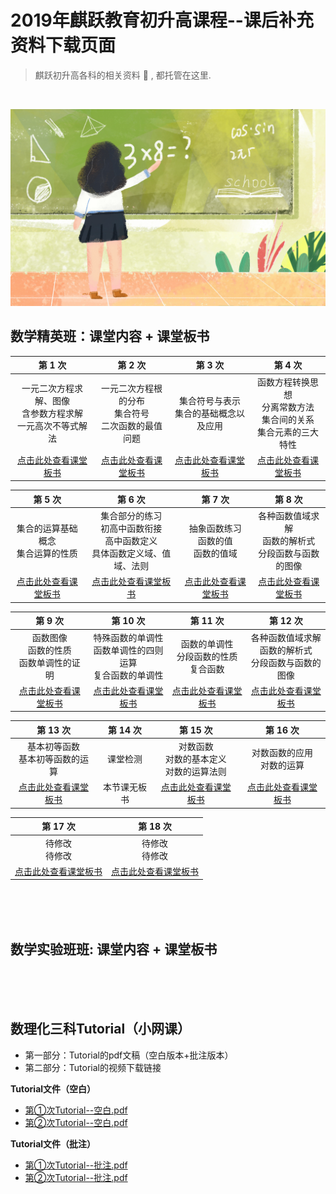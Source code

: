 # 2019年麒跃教育初升高课程--课后补充资料下载页面
> 麒跃初升高各科的相关资料 📝 , 都托管在这里.  
<br>

![image](https://github.com/xbgpnn/19QYcsg/raw/master/images/math.jpg)
<br>

## 数学精英班：课堂内容 + 课堂板书
 

| 第 1 次 	| 第 2 次 	| 第 3 次 	| 第 4 次 	|
|:--------------------------------------------------------------:	|:------------------------------------------------------:	|:------------------------------------------------------:	|:----------------------------------------------------------------------:	|
| 一元二次方程求解、图像<br>含参数方程求解<br>一元高次不等式解法 	| 一元二次方程根的分布<br>集合符号<br>二次函数的最值问题 	| 集合符号与表示<br>集合的基础概念以及应用 	| 函数方程转换思想<br>分离常数方法<br>集合间的关系<br>集合元素的三大特性 	|
| [点击此处查看课堂板书](数学/精英班/数学精英班8.9.pdf) 	| [点击此处查看课堂板书](数学/精英班/数学精英班8.10.pdf) 	| [点击此处查看课堂板书](数学/精英班/数学精英班8.11.pdf) 	| [点击此处查看课堂板书](数学/精英班/数学精英班8.12.pdf) 	|





| 第 5 次 	| 第 6 次 	| 第 7 次 	| 第 8 次 	|
|:------------------------------------------------------:	|:------------------------------------------------------------------------------:	|:------------------------------------------------------:	|:--------------------------------------------------------:	|
| 集合的运算基础概念<br>集合运算的性质 	| 集合部分的练习<br>初高中函数衔接<br>高中函数定义<br>具体函数定义域、值域、法则 	| 抽象函数练习<br>函数的值<br>函数的值域 	| 各种函数值域求解<br>函数的解析式<br>分段函数与函数的图像 	|
| [点击此处查看课堂板书](数学/精英班/数学精英班8.13.pdf) 	| [点击此处查看课堂板书](数学/精英班/数学精英班8.14.pdf) 	| [点击此处查看课堂板书](数学/精英班/数学精英班8.15.pdf) 	| [点击此处查看课堂板书](数学/精英班/数学精英班8.17.pdf) 	|





| 第 9 次 	| 第 10 次 	| 第 11 次 	| 第 12 次 	|
|:------------------------------------------------------:	|:------------------------------------------------------------:	|:------------------------------------------------------:	|:--------------------------------------------------------:	|
| 函数图像<br>函数的性质<br>函数单调性的证明 	| 特殊函数的单调性<br>函数单调性的四则运算<br>复合函数的单调性 	| 函数的单调性<br>分段函数的性质<br>复合函数 	| 各种函数值域求解<br>函数的解析式<br>分段函数与函数的图像 	|
| [点击此处查看课堂板书](数学/精英班/数学精英班8.18.pdf) 	| [点击此处查看课堂板书](数学/精英班/数学精英班8.19.pdf) 	| [点击此处查看课堂板书](数学/精英班/数学精英班8.20.pdf) 	| [点击此处查看课堂板书](数学/精英班/数学精英班8.21.pdf) 	|





| 第 13 次 	| 第 14 次 	| 第 15 次 	| 第 16 次 	|
|:------------------------------------------------------:	|:------------:	|:------------------------------------------------------:	|:------------------------------------------------------:	|
| 基本初等函数<br>基本初等函数的运算 	| 课堂检测 	| 对数函数<br>对数的基本定义<br>对数的运算法则 	| 对数函数的应用<br>对数的运算 	|
| [点击此处查看课堂板书](数学/精英班/数学精英班8.22.pdf) 	| 本节课无板书 	| [点击此处查看课堂板书](数学/精英班/数学精英班8.25.pdf) 	| [点击此处查看课堂板书](数学/精英班/数学精英班8.26.pdf) 	|



| 第 17 次 	| 第 18 次 	|
|:------------------------------------------------------:	|:------------------------------------------------------:	|
| 待修改<br>待修改 	| 待修改<br>待修改 	|
| [点击此处查看课堂板书](数学/精英班/数学精英班8.27.pdf) 	| [点击此处查看课堂板书](数学/精英班/数学精英班8.28.pdf) 	|



<br>
<br>
<br>


## 数学实验班班: 课堂内容 + 课堂板书


<br>
<br>
<br>
   
   
   
## 数理化三科Tutorial（小网课）
  - 第一部分：Tutorial的pdf文稿（空白版本+批注版本）
  - 第二部分：Tutorial的视频下载链接

  **Tutorial文件（空白）**
   * [第①次Tutorial--空白.pdf](英语/第一次补充资料【题目】.pdf)
   * [第②次Tutorial--空白.pdf](英语/第二次补充资料【题目】.pdf)

  **Tutorial文件（批注）**
   * [第①次Tutorial--批注.pdf](英语/第一次补充资料【题目】.pdf)
   * [第②次Tutorial--批注.pdf](英语/第二次补充资料【题目】.pdf)
    


